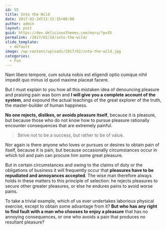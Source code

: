 ```yaml
---
id: 55
title: Into the Wild
date: 2017-02-24T13:15:35+00:00
author: admin
layout: post
guid: https://dev.deliciousthemes.com/mora/?p=55
permalink: /2017/02/24/into-the-wild/
slide_template:
  - default
image: /wp-content/uploads/2017/02/into-the-wild.jpg
categories:
  - Fun
---
```

Nam libero tempore, cum soluta nobis est eligendi optio cumque nihil impedit quo minus id quod maxime placeat facere.

<!--more-->

But I must explain to you how all this mistaken idea of denouncing pleasure and praising pain was born and **I will give you a complete account of the system**, and expound the actual teachings of the great explorer of the truth, the master-builder of human happiness.

**No one rejects, dislikes, or avoids pleasure itself**, because it is pleasure, but because those who do not know how to pursue pleasure rationally encounter consequences that are extremely painful.

> Strive not to be a success, but rather to be of value.

Nor again is there anyone who loves or pursues or desires to obtain pain of itself, because it is pain, but because occasionally circumstances occur in which toil and pain can procure him some great pleasure.

But in certain circumstances and owing to the claims of duty or the obligations of business it will frequently occur that **pleasures have to be repudiated and annoyances accepted**. The wise man therefore always holds in these matters to this principle of selection: he rejects pleasures to secure other greater pleasures, or else he endures pains to avoid worse pains.

To take a trivial example, which of us ever undertakes laborious physical exercise, except to obtain some advantage from it? **But who has any right to find fault with a man who chooses to enjoy a pleasure** that has no annoying consequences, or one who avoids a pain that produces no resultant pleasure?